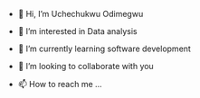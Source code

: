 - 👋 Hi, I’m Uchechukwu Odimegwu 
- 👀 I’m interested in Data analysis 
- 🌱 I’m currently learning software development 
- 💞️ I’m looking to collaborate with you

- 📫 How to reach me ...

<!---
Ucheenv/Ucheenv is a ✨ special ✨ repository because its `README.md` (this file) appears on your GitHub profile.
You can click the Preview link to take a look at your changes.
--->
